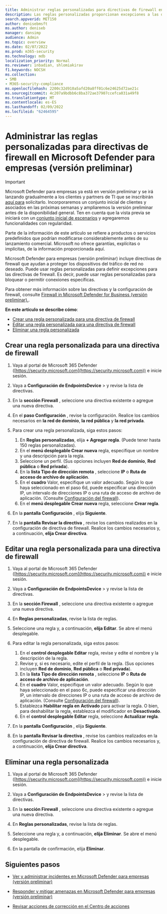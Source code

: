 ```yaml
---
title: Administrar reglas personalizadas para directivas de firewall en Microsoft Defender para empresas
description: Las reglas personalizadas proporcionan excepciones a las directivas de firewall. Puede usar reglas personalizadas para bloquear o permitir conexiones específicas en Microsoft Defender para empresas
search.appverid: MET150
author: denisebmsft
ms.author: deniseb
manager: dansimp
audience: Admin
ms.topic: overview
ms.date: 02/07/2022
ms.prod: m365-security
ms.technology: mdb
localization_priority: Normal
ms.reviewer: inbadian, shlomiakirav
f1.keywords: NOCSH
ms.collection:
- SMB
- M365-security-compliance
ms.openlocfilehash: 2200c32d910a5afd20a8ff01c6e24625d72ae21c
ms.sourcegitcommit: 4c207a9bdbb6c8ba372ae37907ccefca031a49f8
ms.translationtype: MT
ms.contentlocale: es-ES
ms.lasthandoff: 02/09/2022
ms.locfileid: "62464595"
---
```

# <a name="manage-your-custom-rules-for-firewall-policies-in-microsoft-defender-for-business-preview"></a>Administrar las reglas personalizadas para directivas de firewall en Microsoft Defender para empresas (versión preliminar)

> [!IMPORTANT]
> Microsoft Defender para empresas ya está en versión preliminar y se irá lanzando gradualmente a los clientes y partners de TI que se inscribirán [aquí para](https://aka.ms/mdb-preview) solicitarlo. Incorporaremos un conjunto inicial de clientes y asociados en las próximas semanas y ampliaremos la versión preliminar antes de la disponibilidad general. Ten en cuenta que la vista previa se iniciará con un [conjunto inicial de escenarios](mdb-tutorials.md#try-these-preview-scenarios) y agregaremos funcionalidades con regularidad.
> 
> Parte de la información de este artículo se refiere a productos o servicios predefinidos que podrían modificarse considerablemente antes de su lanzamiento comercial. Microsoft no ofrece garantías, explícitas o implícitas, de la información proporcionada aquí. 


Microsoft Defender para empresas (versión preliminar) incluye directivas de firewall que ayudan a proteger los dispositivos del tráfico de red no deseado. Puede usar reglas personalizadas para definir excepciones para las directivas de firewall. Es decir, puede usar reglas personalizadas para bloquear o permitir conexiones específicas.

Para obtener más información sobre las directivas y la configuración de firewall, consulte [Firewall in Microsoft Defender for Business (versión preliminar).](mdb-firewall.md).

**En este artículo se describe cómo**:

- [Crear una regla personalizada para una directiva de firewall](#create-a-custom-rule-for-a-firewall-policy)
- [Editar una regla personalizada para una directiva de firewall](#edit-a-custom-rule-for-a-firewall-policy)
- [Eliminar una regla personalizada](#delete-a-custom-rule)

## <a name="create-a-custom-rule-for-a-firewall-policy"></a>Crear una regla personalizada para una directiva de firewall

1. Vaya al portal de Microsoft 365 Defender ([https://security.microsoft.com](https://security.microsoft.com)) e inicie sesión.

2. Vaya a **Configuración de EndpointsDevice** >  y revise la lista de directivas.

3. En la **sección Firewall** , seleccione una directiva existente o agregue una nueva directiva.

4. En el **paso Configuración** , revise la configuración. Realice los cambios necesarios en **la red de dominio**, **la red pública** y **la red privada**.

5. Para crear una regla personalizada, siga estos pasos: 

   1. En **Reglas personalizadas**, elija **+ Agregar regla**. (Puede tener hasta 150 reglas personalizadas).
   2. En el **menú desplegable Crear nueva** regla, especifique un nombre y una descripción para la regla.
   3. Seleccione un perfil. (Sus opciones incluyen **Red de dominio**, **Red pública** o **Red privada**).
   4. En la **lista Tipo de dirección remota** , seleccione **IP** o **Ruta de acceso de archivo de aplicación**.
   5. En el **cuadro** Valor, especifique un valor adecuado. Según lo que haya seleccionado en el paso 6d, puede especificar una dirección IP, un intervalo de direcciones IP o una ruta de acceso de archivo de aplicación. (Consulte [Configuración del firewall](mdb-firewall.md)).
   6. En el **menú desplegable Crear nueva** regla, seleccione **Crear regla**. 

6. En la **pantalla Configuración** , elija **Siguiente**.

7. En la **pantalla Revisar la directiva** , revise los cambios realizados en la configuración de directiva de firewall. Realice los cambios necesarios y, a continuación, **elija Crear directiva**.

## <a name="edit-a-custom-rule-for-a-firewall-policy"></a>Editar una regla personalizada para una directiva de firewall

1. Vaya al portal de Microsoft 365 Defender ([https://security.microsoft.com](https://security.microsoft.com)) e inicie sesión.

2. Vaya a **Configuración de EndpointsDevice** >  y revise la lista de directivas.

3. En la **sección Firewall** , seleccione una directiva existente o agregue una nueva directiva.

4. En **Reglas personalizadas**, revise la lista de reglas.

5. Seleccione una regla y, a continuación, **elija Editar**. Se abre el menú desplegable.

6. Para editar la regla personalizada, siga estos pasos:

   1. En el **control desplegable Editar** regla, revise y edite el nombre y la descripción de la regla.
   2. Revise y, si es necesario, edite el perfil de la regla. (Sus opciones incluyen **Red de dominio**, **Red pública** o **Red privada**).
   3. En la **lista Tipo de dirección remota** , seleccione **IP** o **Ruta de acceso de archivo de aplicación**.
   4. En el **cuadro** Valor, especifique un valor adecuado. Según lo que haya seleccionado en el paso 6c, puede especificar una dirección IP, un intervalo de direcciones IP o una ruta de acceso de archivo de aplicación. (Consulte [Configuración del firewall](mdb-firewall.md)).
   5. Establezca **Habilitar regla en** **Activado** para activar la regla. O bien, para deshabilitar la regla, establezca el modificador en **Desactivado**.
   6. En el **control desplegable Editar** regla, seleccione **Actualizar regla**. 

7. En la **pantalla Configuración** , elija **Siguiente**.

8. En la **pantalla Revisar la directiva** , revise los cambios realizados en la configuración de directiva de firewall. Realice los cambios necesarios y, a continuación, **elija Crear directiva**.

## <a name="delete-a-custom-rule"></a>Eliminar una regla personalizada

1. Vaya al portal de Microsoft 365 Defender ([https://security.microsoft.com](https://security.microsoft.com)) e inicie sesión.

2. Vaya a **Configuración de EndpointsDevice** >  y revise la lista de directivas.

3. En la **sección Firewall** , seleccione una directiva existente o agregue una nueva directiva.

4. En **Reglas personalizadas**, revise la lista de reglas.

5. Seleccione una regla y, a continuación, **elija Eliminar**. Se abre el menú desplegable.

6. En la pantalla de confirmación, elija **Eliminar**. 

## <a name="next-steps"></a>Siguientes pasos

- [Ver y administrar incidentes en Microsoft Defender para empresas (versión preliminar)](mdb-view-manage-incidents.md)

- [Responder y mitigar amenazas en Microsoft Defender para empresas (versión preliminar)](mdb-respond-mitigate-threats.md)

- [Revisar acciones de corrección en el Centro de acciones](mdb-review-remediation-actions.md)